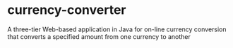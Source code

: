 # currency-converter
A three-tier Web-based application in Java for on-line currency conversion that converts a specified amount from one currency to another
